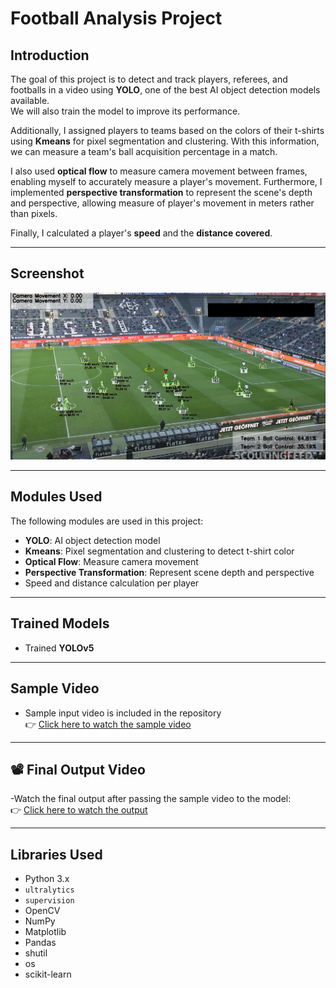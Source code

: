 # Football Analysis Project

## Introduction
The goal of this project is to detect and track players, referees, and footballs in a video using **YOLO**, one of the best AI object detection models available.  
We will also train the model to improve its performance.

Additionally, I assigned players to teams based on the colors of their t-shirts using **Kmeans** for pixel segmentation and clustering. With this information, we can measure a team's ball acquisition percentage in a match.

I also used **optical flow** to measure camera movement between frames, enabling myself to accurately measure a player's movement. Furthermore, I implemented **perspective transformation** to represent the scene's depth and perspective, allowing measure of player's movement in meters rather than pixels.

Finally, I calculated a player's **speed** and the **distance covered**.

---

## Screenshot
![Football Screenshot](https://github.com/Rudra116/Football-Match-Analysis-System/blob/main/football%20scrrenshot.png?raw=true)

---

## Modules Used
The following modules are used in this project:

- **YOLO**: AI object detection model
- **Kmeans**: Pixel segmentation and clustering to detect t-shirt color
- **Optical Flow**: Measure camera movement
- **Perspective Transformation**: Represent scene depth and perspective
- Speed and distance calculation per player

---

## Trained Models
- Trained **YOLOv5**

---

## Sample Video
- Sample input video is included in the repository  
👉 [Click here to watch the sample video](https://drive.google.com/file/d/1t6agoqggZKx6thamUuPAIdN_1zR9v9S_/view?usp=sharing)

---

## 📽️ Final Output Video

-Watch the final output after passing the sample video to the model:  
👉 [Click here to watch the output](https://drive.google.com/file/d/1DuVggxMLfBiv4kuPjB0byvQMrz4KfcQ7/view?usp=sharing)

---

## Libraries Used
- Python 3.x
- `ultralytics`
- `supervision`
- OpenCV
- NumPy
- Matplotlib
- Pandas
- shutil
- os
- scikit-learn
